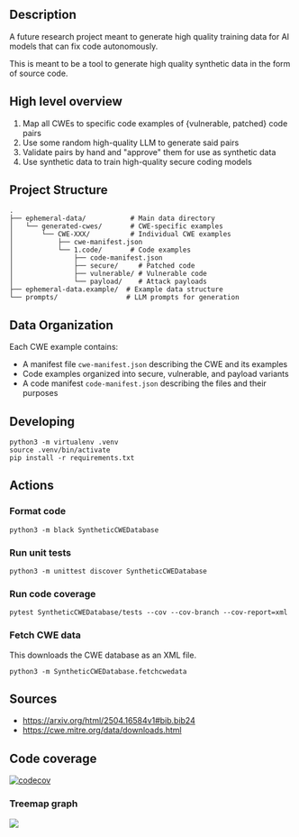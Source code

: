 ## Description

A future research project meant to generate high quality training data for AI models that can fix code autonomously. 

This is meant to be a tool to generate high quality synthetic data in the form of source code.

## High level overview

1. Map all CWEs to specific code examples of {vulnerable, patched} code pairs
2. Use some random high-quality LLM to generate said pairs
3. Validate pairs by hand and "approve" them for use as synthetic data
4. Use synthetic data to train high-quality secure coding models

## Project Structure

```
.
├── ephemeral-data/           # Main data directory
│   └── generated-cwes/       # CWE-specific examples
│       └── CWE-XXX/          # Individual CWE examples
│           ├── cwe-manifest.json
│           └── 1.code/       # Code examples
│               ├── code-manifest.json
│               ├── secure/     # Patched code
│               ├── vulnerable/ # Vulnerable code
│               └── payload/    # Attack payloads
├── ephemeral-data.example/  # Example data structure
└── prompts/                 # LLM prompts for generation
```

## Data Organization

Each CWE example contains:
- A manifest file `cwe-manifest.json` describing the CWE and its examples
- Code examples organized into secure, vulnerable, and payload variants
- A code manifest `code-manifest.json` describing the files and their purposes

## Developing

    python3 -m virtualenv .venv
    source .venv/bin/activate
    pip install -r requirements.txt

## Actions

### Format code

    python3 -m black SyntheticCWEDatabase

### Run unit tests

    python3 -m unittest discover SyntheticCWEDatabase

### Run code coverage

    pytest SyntheticCWEDatabase/tests --cov --cov-branch --cov-report=xml

### Fetch CWE data

This downloads the CWE database as an XML file.

    python3 -m SyntheticCWEDatabase.fetchcwedata

## Sources

- https://arxiv.org/html/2504.16584v1#bib.bib24
- https://cwe.mitre.org/data/downloads.html

## Code coverage

[![codecov](https://codecov.io/gh/meltingscales/synthetic-CWE-database/graph/badge.svg?token=HJMTQX88TA)](https://codecov.io/gh/meltingscales/synthetic-CWE-database)

### Treemap graph

![](https://codecov.io/gh/meltingscales/synthetic-CWE-database/graphs/tree.svg?token=HJMTQX88TA)